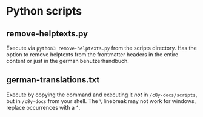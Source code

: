 # Python scripts

## remove-helptexts.py

Execute via `python3 remove-helptexts.py` from the scripts directory.
Has the option to remove helptexts from the frontmatter headers in the entire content or just in the german benutzerhandbuch.

## german-translations.txt

Execute by copying the command and executing it _not_ in `/c8y-docs/scripts`, but in `/c8y-docs` from your shell.
The `\` linebreak may not work for windows, replace occurrences with a `^`.
